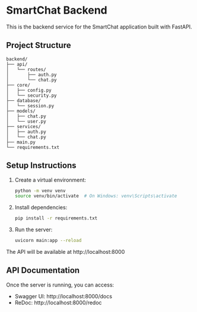 # SmartChat Backend

This is the backend service for the SmartChat application built with FastAPI.

## Project Structure

```
backend/
├── api/
│   └── routes/
│       ├── auth.py
│       └── chat.py
├── core/
│   ├── config.py
│   └── security.py
├── database/
│   └── session.py
├── models/
│   ├── chat.py
│   └── user.py
├── services/
│   ├── auth.py
│   └── chat.py
├── main.py
└── requirements.txt
```

## Setup Instructions

1. Create a virtual environment:
   ```bash
   python -m venv venv
   source venv/bin/activate  # On Windows: venv\Scripts\activate
   ```

2. Install dependencies:
   ```bash
   pip install -r requirements.txt
   ```

3. Run the server:
   ```bash
   uvicorn main:app --reload
   ```

The API will be available at http://localhost:8000

## API Documentation

Once the server is running, you can access:
- Swagger UI: http://localhost:8000/docs
- ReDoc: http://localhost:8000/redoc


